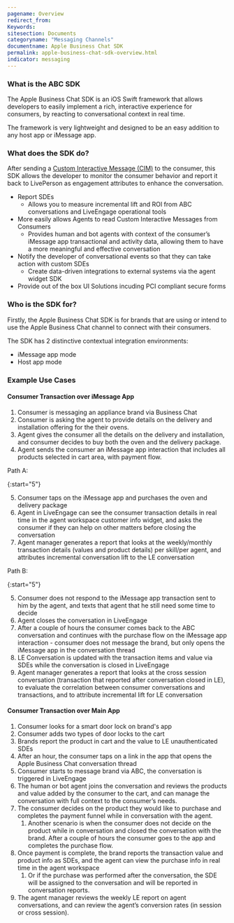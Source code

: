 ```yaml
---
pagename: Overview
redirect_from:
Keywords:
sitesection: Documents
categoryname: "Messaging Channels"
documentname: Apple Business Chat SDK
permalink: apple-business-chat-sdk-overview.html
indicator: messaging
---
```


### What is the ABC SDK

The Apple Business Chat SDK is an iOS Swift framework that allows developers to easily implement a rich, interactive experience for consumers, by reacting to conversational context in real time.

The framework is very lightweight and designed to be an easy addition to any host app or iMessage app.

### What does the SDK do?

After sending a [Custom Interactive Message (CIM)](apple-business-chat-templates-custom-interactive-message-template.html) to the consumer, this SDK allows the developer to monitor the consumer behavior and report it back to LivePerson as engagement attributes to enhance the conversation.

- Report SDEs
  - Allows you to measure incremental lift and ROI from ABC conversations and LiveEngage operational tools
- More easily allows Agents to read Custom Interactive Messages from Consumers
  - Provides human and bot agents with context of the consumer’s iMessage app transactional and activity data, allowing them to have a more meaningful and effective conversation
- Notify the developer of conversational events so that they can take action with custom SDEs
  - Create data-driven integrations to external systems via the agent widget SDK
- Provide out of the box UI Solutions incuding PCI compliant secure forms

### Who is the SDK for?

Firstly, the Apple Business Chat SDK is for brands that are using or intend to use the Apple Business Chat channel to connect with their consumers.

The SDK has 2 distinctive contextual integration environments:

- iMessage app mode
- Host app mode

### Example Use Cases

#### Consumer Transaction over iMessage App

1. Consumer is messaging an appliance brand via Business Chat
2. Consumer is asking the agent to provide details on the delivery and installation offering for the their ovens.
3. Agent gives the consumer all the details on the delivery and installation, and consumer decides to buy both the oven and the delivery package.
4. Agent sends the consumer an iMessage app interaction that includes all products selected in cart area, with payment flow.

Path A:

{:start="5"}

5. Consumer taps on the iMessage app and purchases the oven and delivery package
6. Agent in LiveEngage can see the consumer transaction details in real time in the agent workspace customer info widget, and asks the consumer if they can help on other matters before closing the conversation
7. Agent manager generates a report that looks at the weekly/monthly transaction details (values and product details) per skill/per agent, and attributes incremental conversation lift to the LE conversation

Path B:

{:start="5"}

5. Consumer does not respond to the iMessage app transaction sent to him by the agent, and texts that agent that he still need some time to decide
6. Agent closes the conversation in LiveEngage
7. After a couple of hours the consumer comes back to the ABC conversation and continues with the purchase flow on the iMessage app interaction - consumer does not message the brand, but only opens the iMessage app in the conversation thread
8. LE Conversation is updated with the transaction items and value via SDEs while the conversation is closed in LiveEngage
9. Agent manager generates a report that looks at the cross session conversation (transaction that reported after conversation closed in LE), to evaluate the correlation between consumer conversations and transactions, and to attribute incremental lift for LE conversation

#### Consumer Transaction over Main App

1. Consumer looks for a smart door lock on brand's app
2. Consumer adds two types of door locks to the cart
3. Brands report the product in cart and the value to LE unauthenticated SDEs
4. After an hour, the consumer taps on a link in the app that opens the Apple Business Chat conversation thread
5. Consumer starts to message brand via ABC, the conversation is triggered in LiveEngage
6. The human or bot agent joins the conversation and reviews the products and value added by the consumer to the cart, and can manage the conversation with full context to the consumer’s needs.
7. The consumer decides on the product they would like to purchase and completes the payment funnel while in conversation with the agent.
   1. Another scenario is when the consumer does not decide on the product while in conversation and closed the conversation with the brand. After a couple of hours the consumer goes to the app and completes the purchase flow.
8. Once payment is complete, the brand reports the transaction value and product info as SDEs, and the agent can view the purchase info in real time in the agent workspace
   1. Or if the purchase was performed after the conversation, the SDE will be assigned to the conversation and will be reported in conversation reports.
9. The agent manager reviews the weekly LE report on agent conversations, and can review the agent’s conversion rates (in session or cross session).
